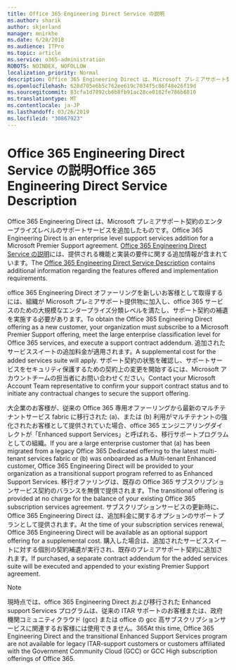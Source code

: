 ```yaml
---
title: Office 365 Engineering Direct Service の説明
ms.author: sharik
author: skjerland
manager: mnirkhe
ms.date: 6/28/2018
ms.audience: ITPro
ms.topic: article
ms.service: o365-administration
ROBOTS: NOINDEX, NOFOLLOW
localization_priority: Normal
description: Office 365 Engineering Direct は、Microsoft プレミアサポート契約のエンタープライズレベルのサポートサービスを追加したものです。 Office 365 Engineering Direct Service の説明には、提供される機能と実装の要件に関する追加情報が含まれています。
ms.openlocfilehash: 628d705e6b5c762ee619c7034f5c86f48e26f19d
ms.sourcegitcommit: 83cfa1d7892cb6b8fb91ac28ce0182fe786b6810
ms.translationtype: MT
ms.contentlocale: ja-JP
ms.lasthandoff: 03/26/2019
ms.locfileid: "30867923"
---
```

# <a name="office-365-engineering-direct-service-description"></a><span data-ttu-id="b2500-104">Office 365 Engineering Direct Service の説明</span><span class="sxs-lookup"><span data-stu-id="b2500-104">Office 365 Engineering Direct Service Description</span></span>

<span data-ttu-id="b2500-105">Office 365 Engineering Direct は、Microsoft プレミアサポート契約のエンタープライズレベルのサポートサービスを追加したものです。</span><span class="sxs-lookup"><span data-stu-id="b2500-105">Office 365 Engineering Direct is an enterprise level support services addition for a Microsoft Premier Support agreement.</span></span> <span data-ttu-id="b2500-106">[Office 365 Engineering Direct Service の説明](https://github.com/MicrosoftDocs/OfficeDocs-O365ServiceDescriptions/blob/master/Office%20365%20Engineering%20Direct%20-%20Svc%20Desc%20(25mar2019).pdf)には、提供される機能と実装の要件に関する追加情報が含まれています。</span><span class="sxs-lookup"><span data-stu-id="b2500-106">The [Office 365 Engineering Direct Service Description](https://github.com/MicrosoftDocs/OfficeDocs-O365ServiceDescriptions/blob/master/Office%20365%20Engineering%20Direct%20-%20Svc%20Desc%20(25mar2019).pdf) contains additional information regarding the features offered and implementation requirements.</span></span>

<span data-ttu-id="b2500-107">office 365 Engineering Direct オファーリングを新しいお客様として取得するには、組織が Microsoft プレミアサポート提供物に加入し、office 365 サービスのための大規模なエンタープライズ分類レベルを満たし、サポート契約の補遺を実施する必要があります。</span><span class="sxs-lookup"><span data-stu-id="b2500-107">To obtain the Office 365 Engineering Direct offering as a new customer, your organization must subscribe to a Microsoft Premier Support offering, meet the large enterprise classification level for Office 365 services, and execute a support contract addendum.</span></span> <span data-ttu-id="b2500-108">追加されたサービススイートの追加料金が適用されます。</span><span class="sxs-lookup"><span data-stu-id="b2500-108">A supplemental cost for the added services suite will apply.</span></span> <span data-ttu-id="b2500-109">サポート契約の状態を確認し、サポートサービスをセキュリティ保護するための契約上の変更を開始するには、Microsoft アカウントチームの担当者にお問い合わせください。</span><span class="sxs-lookup"><span data-stu-id="b2500-109">Contact your Microsoft Account Team representative to confirm your support contract status and to initiate any contractual changes to secure the support offering.</span></span> 

<span data-ttu-id="b2500-110">大企業のお客様が、従来の Office 365 専用オファーリングから最新のマルチテナントサービス fabric に移行された (a)、または (b) 利用がマルチテナントの強化されたお客様として提供されていた場合、office 365 エンジニアリングダイレクトが「Enhanced support Services」と呼ばれる、移行サポートプログラムとしての組織。</span><span class="sxs-lookup"><span data-stu-id="b2500-110">If you are a large enterprise customer that (a) has been migrated from a legacy Office 365 Dedicated offering to the latest multi-tenant services fabric or (b) was onboarded as a Multi-tenant Enhanced customer, Office 365 Engineering Direct will be provided to your organization as a transitional support program referred to as Enhanced Support Services.</span></span> <span data-ttu-id="b2500-111">移行オファリングは、既存の Office 365 サブスクリプションサービス契約のバランスを無償で提供されます。</span><span class="sxs-lookup"><span data-stu-id="b2500-111">The transitional offering is provided at no charge for the balance of your existing Office 365 subscription services agreement.</span></span> <span data-ttu-id="b2500-112">サブスクリプションサービスの更新時に、Office 365 Engineering Direct は、追加料金に関するオプションのサポートプランとして提供されます。</span><span class="sxs-lookup"><span data-stu-id="b2500-112">At the time of your subscription services renewal, Office 365 Engineering Direct will be available as an optional support offering for a supplemental cost.</span></span> <span data-ttu-id="b2500-113">購入した場合は、追加されたサービススイートに対する個別の契約補遺が実行され、既存のプレミアサポート契約に追加されます。</span><span class="sxs-lookup"><span data-stu-id="b2500-113">If purchased, a separate contract addendum for the added services suite will be executed and appended to your existing Premier Support agreement.</span></span>

> [!NOTE]
> <span data-ttu-id="b2500-114">現時点では、office 365 Engineering Direct および移行された Enhanced support Services プログラムは、従来の ITAR サポートのお客様または、政府機関コミュニティクラウド (gcc) または office の gcc 高サブスクリプションサービスに関連するお客様には使用できません。365</span><span class="sxs-lookup"><span data-stu-id="b2500-114">At this time, Office 365 Engineering Direct and the transitional Enhanced Support Services program are not available for legacy ITAR-support customers or customers affiliated with the Government Community Cloud (GCC) or GCC High subscription offerings of Office 365.</span></span>
